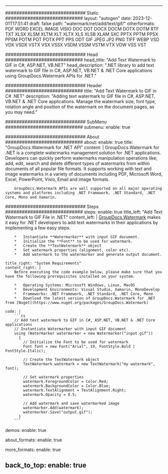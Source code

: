 
---
############################# Static ############################
layout: "autogen"
date: 2023-12-01T17:51:41
draft: false
path: "watermark/net/add/text/gif/"
otherformats: PDF WORD EXCEL IMAGE VISIO DOC DOT DOCX DOCM DOTX DOTM RTF TXT XLSX XLSM XLTM XLT XLTX XLS XLSB XLAM SXC PPTX PPTM PPSX PPSM POTM POT POTX PPT PPS ODT GIF JPEG JP2 PNG TIFF WEBP VSD VDX VSDX VSTX VSX VSSX VSDM VSSM VSTM VTX VDW VSS VST

############################# Head ############################
head_title: "Add Text Watermark to GIF in C#, ASP.NET, VB.NET"
head_description: ".NET library to add text watermark to GIF file in C#, ASP.NET, VB.NET & .NET Core applications using GroupDocs.Watermark APIs for .NET."

############################# Header ############################
title: "Add Text Watermark to GIF in C# .NET"
description: "Adding text watermark to GIF file in C#, ASP.NET, VB.NET & .NET Core applications. Manage the watermark size, font type, rotation angle and position of the watermark on the document pages, as you may need."

############################# SubMenu ############################
submenu:
    enable: true

############################# About ############################
about:
    enable: true
    title: "GroupDocs.Watermark for .NET API"
    content: |
        GroupDocs.Watermark for .NET is a complete watermarks management solution for .NET applications. Developers can quickly perform watermarks manipulation operations like; add, edit, search and delete different types of watermarks from within documents of all popular file formats. It supports working with text and image watermarks in a variety of documents including PDF, Microsoft Word, Excel, PowerPoint, Visio, Email and image formats.
        
        GroupDocs.Watermark APIs are well supported on all major operating systems and platforms including .NET Framework, .NET Standard, .NET Core, Mono and Xamarin.

############################# Steps ############################
steps:
    enable: true
    title_left: "Add Text Watermark to GIF File in .NET"
    content_left: |
        [GroupDocs.Watermark](https://products.groupdocs.com/watermark/net/) makes it easy for .NET developers to add text watermarks in their applications by implementing a few easy steps.

        *   Instantiate **Watermarker** with input GIF document.
        *   Initialize the **Font** to be used for watermark.
        *   Create the **TextWatermark** object
        *   Set watermark properties (alignment, color etc).
        *   Add watermark to the watermarker and generate output document.
        
    title_right: "System Requirements"
    content_right: |
        Before executing the code example below, please make sure that you have the following prerequisites installed on your system.

        *   Operating Systems: Microsoft Windows, Linux, MacOS
        *   Development Environments: Visual Studio, Xamarin, MonoDevelop
        *   Frameworks: .NET Framework, .NET Standard, .NET Core, Mono
        *   Download the latest version of GroupDocs.Watermark for .NET from [Nuget](https://www.nuget.org/packages/GroupDocs.Watermark)
        
    code: |
        ```cs
        // Add text watermark to GIF in C#, ASP.NET, VB.NET & .NET Core applications
        // Instantiate Watermarker with input GIF document
        using (Watermarker watermarker = new Watermarker("input.gif"))
          {
            // Initialize the Font to be used for watermark
            Font font = new Font("Arial", 19, FontStyle.Bold | FontStyle.Italic);
            
            // Create the TextWatermark object
            TextWatermark watermark = new TextWatermark("my watermark", font);

            // Set watermark properties
            watermark.ForegroundColor = Color.Red;
            watermark.BackgroundColor = Color.Blue;
            watermark.TextAlignment = TextAlignment.Right;
            watermark.Opacity = 0.5;

            // Add watermark and save watermarked image
            watermarker.Add(watermark);
            watermarker.Save("output.gif");
          }
        ```      

demos:
    enable: true
        

about_formats:
    enable: true


more_formats:
    enable: true


back_to_top:
    enable: true
---